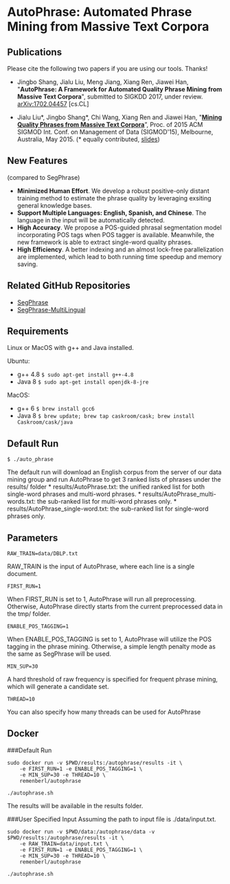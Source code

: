 # AutoPhrase: Automated Phrase Mining from Massive Text Corpora

## Publications

Please cite the following two papers if you are using our tools. Thanks!

*   Jingbo Shang, Jialu Liu, Meng Jiang, Xiang Ren, Jiawei Han, "**AutoPhrase: A
    Framework for Automated Quality Phrase Mining from Massive Text
    Corpora**", submitted to SIGKDD 2017, under review. [arXiv:1702.04457](https://128.84.21.199/abs/1702.04457) [cs.CL]

*   Jialu Liu\*, Jingbo Shang\*, Chi Wang, Xiang Ren and Jiawei Han, "**[Mining
    Quality Phrases from Massive Text
    Corpora](http://jialu.cs.illinois.edu/paper/sigmod2015-liu.pdf)**”, Proc. of
    2015 ACM SIGMOD Int. Conf. on Management of Data (SIGMOD'15), Melbourne,
    Australia, May 2015. (\* equally contributed,
    [slides](http://jialu.cs.illinois.edu/paper/sigmod2015-liu-slides.pdf))

## New Features
(compared to SegPhrase)

*   **Minimized Human Effort**. We develop a robust positive-only distant training method to estimate the phrase quality by leveraging exsiting general knowledge bases.
*   **Support Multiple Languages: English, Spanish, and Chinese**. The language
    in the input will be automatically detected.
*   **High Accuracy**. We propose a POS-guided phrasal segmentation model incorporating POS tags when POS tagger is available. Meanwhile, the new framework is able to extract single-word quality phrases.
*   **High Efficiency**. A better indexing and an almost lock-free parallelization are implemented, which lead to both running time speedup and memory saving.

## Related GitHub Repositories

*   [SegPhrase](https://github.com/shangjingbo1226/SegPhrase)
*	[SegPhrase-MultiLingual](https://github.com/remenberl/SegPhrase-MultiLingual)

## Requirements

Linux or MacOS with g++ and Java installed.

Ubuntu:

*   g++ 4.8 `$ sudo apt-get install g++-4.8`
*   Java 8 `$ sudo apt-get install openjdk-8-jre`

MacOS:

*   g++ 6 `$ brew install gcc6`
*   Java 8 `$ brew update; brew tap caskroom/cask; brew install Caskroom/cask/java`

## Default Run

```
$ ./auto_phrase
```

The default run will download an English corpus from the server of our data
mining group and run AutoPhrase to get 3 ranked lists of phrases under the
results/ folder * results/AutoPhrase.txt: the unified ranked list for both
single-word phrases and multi-word phrases. *
results/AutoPhrase_multi-words.txt: the sub-ranked list for multi-word phrases
only. * results/AutoPhrase_single-word.txt: the sub-ranked list for single-word
phrases only.

## Parameters

```
RAW_TRAIN=data/DBLP.txt
```

RAW_TRAIN is the input of AutoPhrase, where each line is a single document.

```
FIRST_RUN=1
```

When FIRST_RUN is set to 1, AutoPhrase will run all preprocessing. Otherwise,
AutoPhrase directly starts from the current preprocessed data in the tmp/
folder.

```
ENABLE_POS_TAGGING=1
```

When ENABLE_POS_TAGGING is set to 1, AutoPhrase will utilize the POS tagging in
the phrase mining. Otherwise, a simple length penalty mode as the same as
SegPhrase will be used.

```
MIN_SUP=30
```

A hard threshold of raw frequency is specified for frequent phrase mining, which
will generate a candidate set.

```
THREAD=10
```

You can also specify how many threads can be used for AutoPhrase

## Docker

###Default Run

```
sudo docker run -v $PWD/results:/autophrase/results -it \
    -e FIRST_RUN=1 -e ENABLE_POS_TAGGING=1 \
    -e MIN_SUP=30 -e THREAD=10 \
    remenberl/autophrase

./autophrase.sh
```

The results will be available in the results folder.

###User Specified Input
Assuming the path to input file is ./data/input.txt.
```
sudo docker run -v $PWD/data:/autophrase/data -v $PWD/results:/autophrase/results -it \
    -e RAW_TRAIN=data/input.txt \
    -e FIRST_RUN=1 -e ENABLE_POS_TAGGING=1 \
    -e MIN_SUP=30 -e THREAD=10 \
    remenberl/autophrase

./autophrase.sh
```
